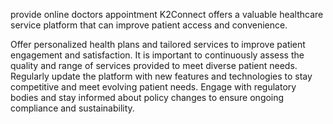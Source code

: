provide online doctors appointment 
K2Connect offers a valuable healthcare service platform that can improve patient access and convenience.

Offer personalized health plans and tailored services to improve patient engagement and satisfaction.
It is important to continuously assess the quality and range of services provided to meet diverse patient needs.
Regularly update the platform with new features and technologies to stay competitive and meet evolving patient needs.
Engage with regulatory bodies and stay informed about policy changes to ensure ongoing compliance and sustainability.
